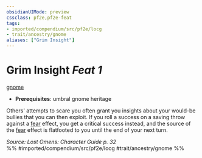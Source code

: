 ```yaml
---
obsidianUIMode: preview
cssclass: pf2e,pf2e-feat
tags:
- imported/compendium/src/pf2e/locg
- trait/ancestry/gnome
aliases: ["Grim Insight"]
---
```

# Grim Insight  *Feat 1*  
[gnome](gnome.md)  

- **Prerequisites**: umbral gnome heritage

Others' attempts to scare you often grant you insights about your would-be bullies that you can then exploit. If you roll a success on a saving throw against a [fear](rules/traits/fear.md) effect, you get a critical success instead, and the source of the [fear](rules/traits/fear.md) effect is flatfooted to you until the end of your next turn.

*Source: Lost Omens: Character Guide p. 32*  
%% #imported/compendium/src/pf2e/locg #trait/ancestry/gnome %%